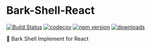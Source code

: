 # Bark-Shell-React

[![Build Status](https://travis-ci.com/barksh/Bark-Shell-React.svg?branch=master)](https://travis-ci.com/barksh/Bark-Shell-React)
[![codecov](https://codecov.io/gh/barksh/Bark-Shell-React/branch/master/graph/badge.svg)](https://codecov.io/gh/barksh/Bark-Shell-React)
[![npm version](https://badge.fury.io/js/%40bark-shell%2Freact.svg)](https://badge.fury.io/js/%40bark-shell%2Freact)
[![downloads](https://img.shields.io/npm/dm/@bark-shell/react.svg)](https://www.npmjs.com/package/@bark-shell/react)

:tennis: Bark Shell Implement for React

